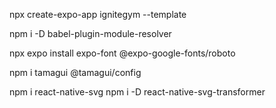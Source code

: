 npx create-expo-app ignitegym --template

npm i -D babel-plugin-module-resolver

npx expo install expo-font @expo-google-fonts/roboto

npm i tamagui @tamagui/config

npm i react-native-svg
npm i -D react-native-svg-transformer
